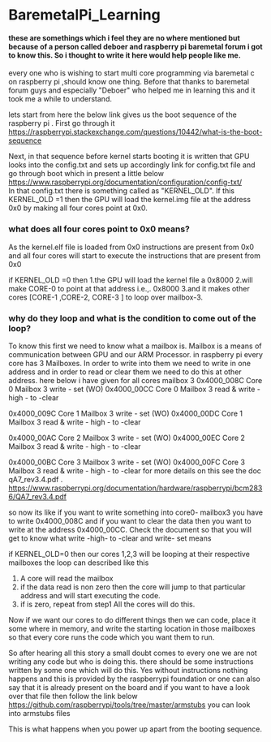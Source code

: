 # BaremetalPi_Learning  
#### these are somethings which i feel they are no where mentioned but because of a person called deboer and raspberry pi baremetal forum  i got to know this. So i thought to write it here would help people like me. 
every one who is wishing to start multi core programming via baremetal c on raspberry pi ,should know one thing. 
Before that 
thanks to baremetal forum guys and especially "Deboer" who helped me in learning this and it took me a while to understand.

lets start from here
the below link gives us the boot sequence of the raspberry pi . First go through it 
https://raspberrypi.stackexchange.com/questions/10442/what-is-the-boot-sequence

Next, in that sequence before kernel starts booting it is written that GPU looks into the config.txt and sets up accordingly
link for config.txt file and go through boot which in present a little below https://www.raspberrypi.org/documentation/configuration/config-txt/  
In that config.txt there is something called as "KERNEL_OLD". If this KERNEL_OLD =1 then the GPU will load the kernel.img file at the address 0x0 by making all four cores point at 0x0.
 ### what does all four cores point to 0x0 means?

As the kernel.elf file is loaded from 0x0 instructions are present from 0x0 and all four cores will start to execute the instructions that are present from 0x0

if KERNEL_OLD =0 then 
1.the GPU will load the kernel file a 0x8000 
2.will make CORE-0 to point at that address i.e.,. 0x8000
3.and it makes other cores [CORE-1 ,CORE-2, CORE-3 ] to loop over mailbox-3.

### why do they loop and  what is the condition to come out of the loop?
To know this first we need to know what a mailbox is.
Mailbox is a  means of communication between GPU and our ARM Processor. 
in raspberry pi every core has 3 Mailboxes. In order to write into them we need to write in one address 
and in order to read or clear them we need to do this at other address. 
here below i have given for all cores mailbox 3
0x4000_008C Core 0 Mailbox 3 write - set (WO)
0x4000_00CC Core 0 Mailbox 3 read & write - high - to -clear

0x4000_009C Core 1 Mailbox 3 write - set (WO)
0x4000_00DC Core 1 Mailbox 3 read & write - high - to -clear

0x4000_00AC Core 2 Mailbox 3 write - set (WO)
0x4000_00EC Core 2 Mailbox 3 read & write - high - to -clear

0x4000_00BC Core 3 Mailbox 3 write - set (WO)
0x4000_00FC Core 3 Mailbox 3 read & write - high - to -clear
for more details on this see the doc qA7_rev3.4.pdf .
https://www.raspberrypi.org/documentation/hardware/raspberrypi/bcm2836/QA7_rev3.4.pdf
 
so now its like if you want to write something into core0- mailbox3 you have to write 0x4000_008C and
if you want to clear the data then you want to write at the address 0x4000_00CC. Check the document so that you
will get to know what write -high- to -clear and write- set means

if KERNEL_OLD=0 then our cores 1,2,3 will be looping at their respective mailboxes
the loop can described like this 
1. A core will read the mailbox
2. if the data read is non zero then the core will jump to that particular address and will start executing the code.
3. if is zero, repeat from step1
All the cores will do this. 

Now if we want our cores to do different things then we can code, place it some where in memory, and 
write the starting location in those mailboxes so that every core runs the code which you want them to run.

So after hearing all this story a small doubt comes to every one we are not writing any code but who is doing this. there should be some instructions written by some one which will do this. 
Yes without instructions nothing happens and this is provided by the raspberrypi foundation or one can also say that it is already present on the board and if you want to have a look over that file then follow the link below
https://github.com/raspberrypi/tools/tree/master/armstubs 
you can look into armstubs files

This is what happens when you power up apart from the booting sequence.
